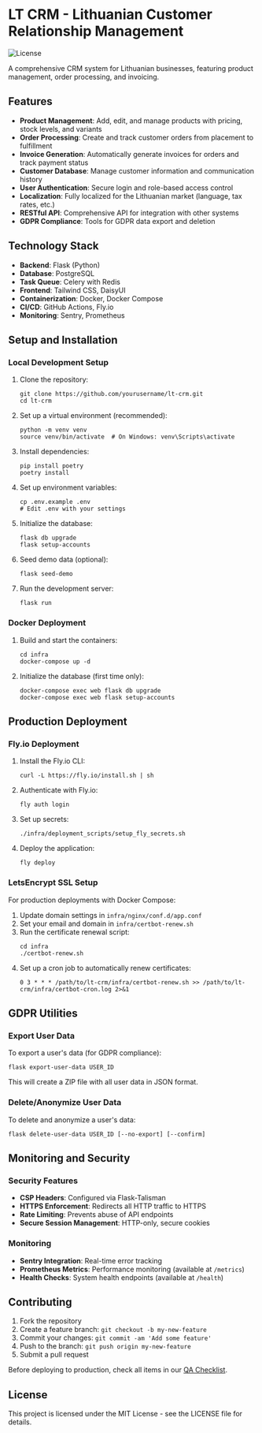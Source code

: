 # LT CRM - Lithuanian Customer Relationship Management

![License](https://img.shields.io/badge/license-MIT-blue.svg)

A comprehensive CRM system for Lithuanian businesses, featuring product management, order processing, and invoicing.

## Features

- **Product Management**: Add, edit, and manage products with pricing, stock levels, and variants
- **Order Processing**: Create and track customer orders from placement to fulfillment
- **Invoice Generation**: Automatically generate invoices for orders and track payment status
- **Customer Database**: Manage customer information and communication history
- **User Authentication**: Secure login and role-based access control
- **Localization**: Fully localized for the Lithuanian market (language, tax rates, etc.)
- **RESTful API**: Comprehensive API for integration with other systems
- **GDPR Compliance**: Tools for GDPR data export and deletion

## Technology Stack

- **Backend**: Flask (Python)
- **Database**: PostgreSQL
- **Task Queue**: Celery with Redis
- **Frontend**: Tailwind CSS, DaisyUI
- **Containerization**: Docker, Docker Compose
- **CI/CD**: GitHub Actions, Fly.io
- **Monitoring**: Sentry, Prometheus

## Setup and Installation

### Local Development Setup

1. Clone the repository:
   ```
   git clone https://github.com/yourusername/lt-crm.git
   cd lt-crm
   ```

2. Set up a virtual environment (recommended):
   ```
   python -m venv venv
   source venv/bin/activate  # On Windows: venv\Scripts\activate
   ```

3. Install dependencies:
   ```
   pip install poetry
   poetry install
   ```

4. Set up environment variables:
   ```
   cp .env.example .env
   # Edit .env with your settings
   ```

5. Initialize the database:
   ```
   flask db upgrade
   flask setup-accounts
   ```

6. Seed demo data (optional):
   ```
   flask seed-demo
   ```

7. Run the development server:
   ```
   flask run
   ```

### Docker Deployment

1. Build and start the containers:
   ```
   cd infra
   docker-compose up -d
   ```

2. Initialize the database (first time only):
   ```
   docker-compose exec web flask db upgrade
   docker-compose exec web flask setup-accounts
   ```

## Production Deployment

### Fly.io Deployment

1. Install the Fly.io CLI:
   ```
   curl -L https://fly.io/install.sh | sh
   ```

2. Authenticate with Fly.io:
   ```
   fly auth login
   ```

3. Set up secrets:
   ```
   ./infra/deployment_scripts/setup_fly_secrets.sh
   ```

4. Deploy the application:
   ```
   fly deploy
   ```

### LetsEncrypt SSL Setup

For production deployments with Docker Compose:

1. Update domain settings in `infra/nginx/conf.d/app.conf`
2. Set your email and domain in `infra/certbot-renew.sh`
3. Run the certificate renewal script:
   ```
   cd infra
   ./certbot-renew.sh
   ```
4. Set up a cron job to automatically renew certificates:
   ```
   0 3 * * * /path/to/lt-crm/infra/certbot-renew.sh >> /path/to/lt-crm/infra/certbot-cron.log 2>&1
   ```

## GDPR Utilities

### Export User Data
To export a user's data (for GDPR compliance):
```
flask export-user-data USER_ID
```
This will create a ZIP file with all user data in JSON format.

### Delete/Anonymize User Data
To delete and anonymize a user's data:
```
flask delete-user-data USER_ID [--no-export] [--confirm]
```

## Monitoring and Security

### Security Features
- **CSP Headers**: Configured via Flask-Talisman
- **HTTPS Enforcement**: Redirects all HTTP traffic to HTTPS
- **Rate Limiting**: Prevents abuse of API endpoints
- **Secure Session Management**: HTTP-only, secure cookies

### Monitoring
- **Sentry Integration**: Real-time error tracking
- **Prometheus Metrics**: Performance monitoring (available at `/metrics`)
- **Health Checks**: System health endpoints (available at `/health`)

## Contributing

1. Fork the repository
2. Create a feature branch: `git checkout -b my-new-feature`
3. Commit your changes: `git commit -am 'Add some feature'`
4. Push to the branch: `git push origin my-new-feature`
5. Submit a pull request

Before deploying to production, check all items in our [QA Checklist](docs/qa_checklist.md).

## License

This project is licensed under the MIT License - see the LICENSE file for details. 